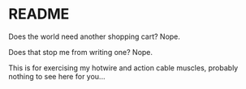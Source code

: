 # README

Does the world need another shopping cart? Nope.

Does that stop me from writing one? Nope.

This is for exercising my hotwire and action cable muscles, probably nothing to see here for you...